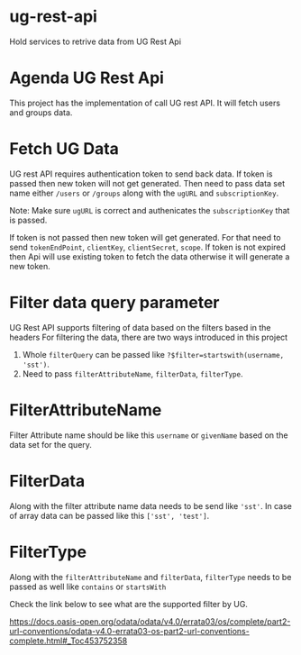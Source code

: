 # ug-rest-api
Hold services to retrive data from UG Rest Api

# Agenda UG Rest Api
This project has the implementation of call UG rest API. It will fetch users and groups data.

# Fetch UG Data
UG rest API requires authentication token to send back data. If token is passed then new token will not get generated. Then need to pass data set name either `/users` or `/groups` along with the `ugURL` and `subscriptionKey`.

Note: Make sure `ugURL` is correct and authenicates the `subscriptionKey` that is passed.

If token is not passed then new token will get generated. For that need to send `tokenEndPoint`, `clientKey`, `clientSecret`, `scope`. If token is not expired then Api will use existing token to fetch the data otherwise it will generate a new token.

# Filter data query parameter
UG Rest API supports filtering of data based on the filters based in the headers
For filtering the data, there are two ways introduced in this project
1. Whole `filterQuery` can be passed like `?$filter=startswith(username, 'sst')`.
2. Need to pass `filterAttributeName`, `filterData`, `filterType`.

# FilterAttributeName
Filter Attribute name should be like this `username` or `givenName` based on the data set for the query.

# FilterData
Along with the filter attribute name data needs to be send like `'sst'`. In case of array data can be passed like this `['sst', 'test']`.

# FilterType
Along with the `filterAttributeName` and `filterData`,  `filterType` needs to be passed as well like `contains` or `startsWith`

Check the link below to see what are the supported filter by UG.

https://docs.oasis-open.org/odata/odata/v4.0/errata03/os/complete/part2-url-conventions/odata-v4.0-errata03-os-part2-url-conventions-complete.html#_Toc453752358
